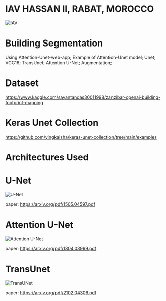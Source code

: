 # IAV HASSAN II, RABAT, MOROCCO
![IAV](https://upload.wikimedia.org/wikipedia/commons/5/54/Logo_iav.png)
# Building Segmentation
Using 
Attention-Unet-web-app;
Example of Attention-Unet model;
Unet;
VGG16;
TransUnet;
Attention U-Net;
Augmentation;

# Dataset
https://www.kaggle.com/sayantandas30011998/zanzibar-openai-building-footprint-mapping

# Keras Unet Collection
https://github.com/yingkaisha/keras-unet-collection/tree/main/examples

# Architectures Used
# U-Net
![U-Net](https://miro.medium.com/max/1838/1*f7YOaE4TWubwaFF7Z1fzNw.png)

paper: https://arxiv.org/pdf/1505.04597.pdf

# Attention U-Net

![Attention U-Net](https://miro.medium.com/max/1838/1*J3Rlq9K-ldxdJ5XWa4cD9g.png)

paper: https://arxiv.org/pdf/1804.03999.pdf

# TransUnet

![TransUNet](https://vitalab.github.io/article/images/transUnet/sc01.jpg)

paper: https://arxiv.org/pdf/2102.04306.pdf


